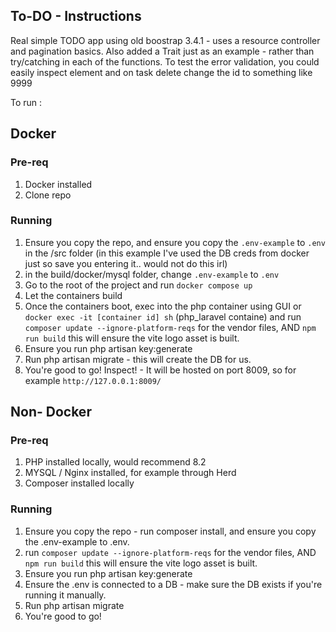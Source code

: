 ##  To-DO - Instructions
Real simple TODO app using old boostrap 3.4.1 - uses a resource controller and pagination basics.
Also added a Trait just as an example - rather than try/catching in each of the functions.
To test the error validation, you could easily inspect element and on task delete change the id to something like 9999


To run :
## Docker
### Pre-req
1. Docker installed
2. Clone repo

### Running
1. Ensure you copy the repo, and ensure you copy the `.env-example` to `.env` in the /src folder (in this example I've used the DB creds from docker just so save you entering it.. would not do this irl) 
2. in the build/docker/mysql folder, change `.env-example` to `.env`
3. Go to the root of the project and run `docker compose up`
4. Let the containers build
5. Once the containers boot, exec into the php container using GUI or `docker exec -it [container id] sh` (php_laravel containe) and run `composer update --ignore-platform-reqs` for the vendor files,  AND `npm run build` this will ensure the vite logo asset is built.
6. Ensure you run php artisan key:generate
7. Run php artisan migrate - this will create the DB for us.
8. You're good to go! Inspect!  - It will be hosted on port 8009, so for example `http://127.0.0.1:8009/` 

## Non- Docker
### Pre-req
1. PHP installed locally, would recommend 8.2
2. MYSQL / Nginx installed, for example through Herd
3. Composer installed locally

### Running
1. Ensure you copy the repo - run composer install, and ensure you copy the .env-example to .env.
2.  run `composer update --ignore-platform-reqs` for the vendor files,  AND `npm run build` this will ensure the vite logo asset is built.
3. Ensure you run php artisan key:generate
4. Ensure the .env is connected to a DB - make sure the DB exists if you're running it manually.
5. Run php artisan migrate
6. You're good to go!
